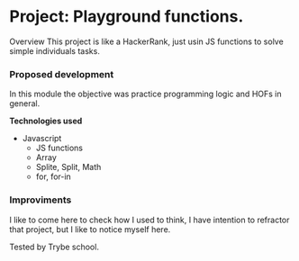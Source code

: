 # Project: Playground functions.

Overview
This project is like a HackerRank, just usin JS functions to solve simple individuals tasks.

### Proposed development

In this module the objective was practice programming logic and HOFs in general.

**Technologies used**

- Javascript
  - JS functions 
  - Array
  - Splite, Split, Math
  - for, for-in

### Improviments

I like to come here to check how I used to think, I have intention to refractor that project, but I like to notice myself here.


Tested by Trybe school.
